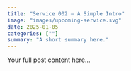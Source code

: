 ```yaml
---
title: "Service 002 — A Simple Intro"
image: "images/upcoming-service.svg"
date: 2025-01-05
categories: [""]
summary: "A short summary here."
---
```


Your full post content here...
